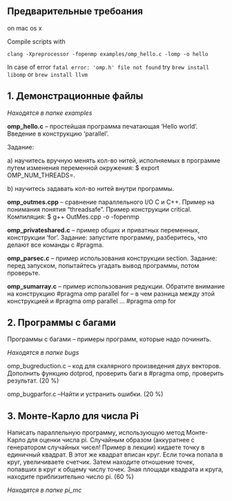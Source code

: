 ## Предварительные требоания
on mac os x

Compile scripts with 

`clang -Xpreprocessor -fopenmp examples/omp_hello.c -lomp -o hello`

In case of error
`fatal error: 'omp.h' file not found` try `brew install libomp` or `brew install llvm`

## 1. Демонстрационные файлы 
_Находятся в папке examples_

**omp_hello.c** – простейшая программа печатающая ‘Hello world’. Введение в конструкцию ‘parallel’. 

Задание: 

а) научитесь вручную менять кол-во нитей, исполняемых в программе путем изменения переменной окружения:
$ export OMP_NUM_THREADS=<number you want>. 

b) научитесь задавать кол-во нитей внутри программы.

**omp_outmes.cpp** – сравнение параллельного I/O C и C++. Пример на понимания понятия “threadsafe”. Пример конструкции critical. Компиляция:
$ g++ OutMes.cpp -o <executable> -fopenmp

**omp_privateshared.c** – пример общих и приватных переменных, конструкции ‘for’. Задание: запустите программу, разберитесь, что делают все команды с #pragma.

**omp_parsec.c** – пример использования конструкции section. Задание: перед запуском, попытайтесь угадать вывод программы, потом проверьте.

**omp_sumarray.c** – пример использования редукции. Обратите внимание на конструкцию #pragma omp parallel for – в чем разница между этой конструкцией и #pragma omp parallel … #pragma omp for

## 2. Программы с багами
 
Программы с багами – примеры программ, которые надо починить.

_Находятся в папке bugs_

omp_bugreduction.c – код для скалярного произведения двух векторов. Дополнить функцию dotprod, проверить баги в #pragma omp, проверить результат. (20 %)

omp_bugparfor.c –Найти и устранить ошибки. (20 %)

## 3. Монте-Карло для числа Pi

Написать параллельную программу, использующую метод Монте-Карло для оценки числа pi. Случайным образом (аккуратнее с генератором случайных чисел! Пример в лекции) кидаете точку в единичный квадрат. В этот же квадрат вписан круг. Если точка попала в круг, увеличиваете счетчик. Затем находите отношение точек, попавших в круг к общему числу точек. Зная площади квадрата и круга, находите приблизительно число pi. (60 %)

_Находятся в папке pi_mc_